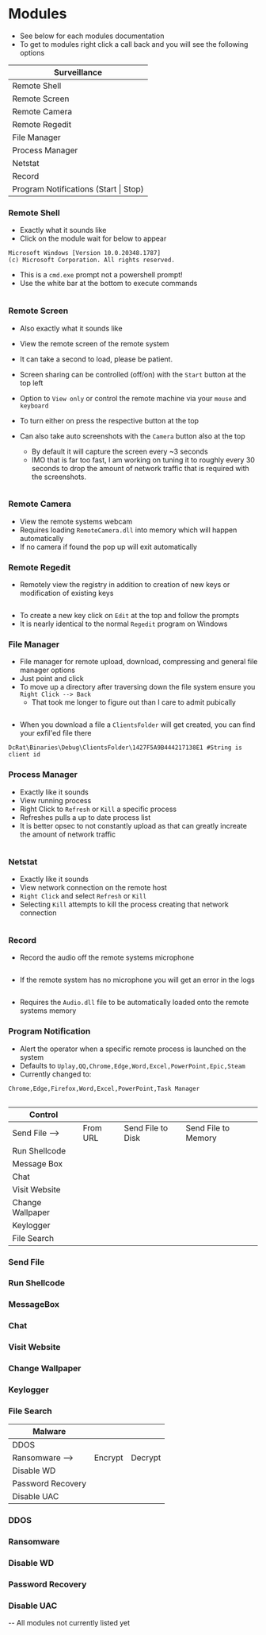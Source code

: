 # Modules

* See below for each modules documentation&#x20;
* To get to modules right click a call back and you will see the following options

| Surveillance                          |
| ------------------------------------- |
| Remote Shell                          |
| Remote Screen                         |
| Remote Camera                         |
| Remote Regedit                        |
| File Manager                          |
| Process Manager                       |
| Netstat                               |
| Record                                |
| Program Notifications (Start \| Stop) |

### Remote Shell

* Exactly what it sounds like
* Click on the module wait for below to appear

```
Microsoft Windows [Version 10.0.20348.1787]
(c) Microsoft Corporation. All rights reserved.
```

* This is a `cmd.exe` prompt not a powershell prompt!
* Use the white bar at the bottom to execute commands&#x20;

<figure><img src="../../.gitbook/assets/image (1) (3).png" alt=""><figcaption></figcaption></figure>

### Remote Screen

* Also exactly what it sounds like
* View the remote screen of the remote system&#x20;
* It can take a second to load, please be patient.
* Screen sharing can be controlled (off/on) with the `Start` button at the top left&#x20;
* Option to `View only` or control the remote machine via your `mouse` and `keyboard`&#x20;
* To turn either on press the respective button at the top
*   Can also take auto screenshots with the `Camera` button also at the top &#x20;

    * By default it will capture the screen every \~3 seconds
    * IMO that is far too fast, I am working on tuning it to roughly every 30 seconds to drop the amount of network traffic that is required with the screenshots.



    <figure><img src="../../.gitbook/assets/image (3).png" alt=""><figcaption></figcaption></figure>

### Remote Camera

* View the remote systems webcam
* Requires loading `RemoteCamera.dll` into memory which will happen automatically
* If no camera if found the pop up will exit automatically&#x20;

### Remote Regedit

* Remotely view the registry in addition to creation of new keys or modification of existing keys&#x20;

<figure><img src="../../.gitbook/assets/image (6) (2).png" alt=""><figcaption></figcaption></figure>

* To create a new key click on `Edit` at the top and follow the prompts
* It is nearly identical to the normal `Regedit` program on Windows

### File Manager&#x20;

* File manager for remote upload, download, compressing and general file manager options
* Just point and click
* To move up a directory after traversing down the file system ensure you `Right Click --> Back`
  * That took me longer to figure out than I care to admit pubically

<figure><img src="../../.gitbook/assets/image (2).png" alt=""><figcaption></figcaption></figure>

* When you download a file a `ClientsFolder` will get created, you can find your exfil'ed file there

```
DcRat\Binaries\Debug\ClientsFolder\1427F5A9B444217138E1 #String is client id
```

### Process Manager&#x20;

* Exactly like it sounds
* View running process
* Right Click to `Refresh` or `Kill` a specific process
* Refreshes pulls a up to date process list
* It is better opsec to not constantly upload as that can greatly increate the amount of network traffic

<figure><img src="../../.gitbook/assets/image (13).png" alt=""><figcaption></figcaption></figure>

### Netstat

* Exactly like it sounds
* View network connection on the remote host
* `Right Click` and select `Refresh` or `Kill`&#x20;
* Selecting `Kill` attempts to kill the process creating that network connection

<figure><img src="../../.gitbook/assets/image (6).png" alt=""><figcaption></figcaption></figure>

### Record&#x20;

* Record the audio off the remote systems microphone&#x20;

<figure><img src="../../.gitbook/assets/image (9).png" alt=""><figcaption></figcaption></figure>

* If the remote system has no microphone you will get an error in the logs&#x20;

<figure><img src="../../.gitbook/assets/image (8).png" alt=""><figcaption></figcaption></figure>

* Requires the `Audio.dll` file to be automatically loaded onto the remote systems memory&#x20;

### Program Notification

* Alert the operator when a specific remote process is launched on the system
* Defaults to `Uplay,QQ,Chrome,Edge,Word,Excel,PowerPoint,Epic,Steam`
* Currently changed to:

```
Chrome,Edge,Firefox,Word,Excel,PowerPoint,Task Manager
```

<figure><img src="../../.gitbook/assets/image (7).png" alt=""><figcaption></figcaption></figure>

| Control          |          |                   |                     |
| ---------------- | -------- | ----------------- | ------------------- |
| Send File -->    | From URL | Send File to Disk | Send File to Memory |
| Run Shellcode    |          |                   |                     |
| Message Box      |          |                   |                     |
| Chat             |          |                   |                     |
| Visit Website    |          |                   |                     |
| Change Wallpaper |          |                   |                     |
| Keylogger        |          |                   |                     |
| File Search      |          |                   |                     |

### Send File



### Run Shellcode



### MessageBox



### Chat&#x20;



### Visit Website



### Change Wallpaper



### Keylogger



### File Search

| Malware           |         |         |
| ----------------- | ------- | ------- |
| DDOS              |         |         |
| Ransomware -->    | Encrypt | Decrypt |
| Disable WD        |         |         |
| Password Recovery |         |         |
| Disable UAC       |         |         |

### DDOS



### Ransomware



### Disable WD



### Password Recovery



### Disable UAC



\-- All modules not currently listed yet

